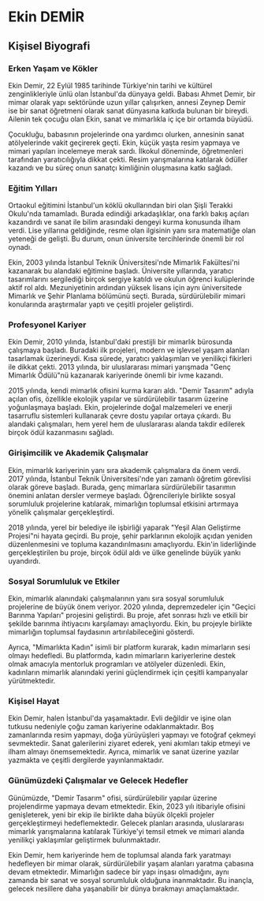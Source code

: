 # Ekin DEMİR

## Kişisel Biyografi

### Erken Yaşam ve Kökler

Ekin Demir, 22 Eylül 1985 tarihinde Türkiye'nin tarihi ve kültürel zenginlikleriyle ünlü olan İstanbul'da dünyaya geldi. Babası Ahmet Demir, bir mimar olarak yapı sektöründe uzun yıllar çalışırken, annesi Zeynep Demir ise bir sanat öğretmeni olarak sanat dünyasına katkıda bulunan bir bireydi. Ailenin tek çocuğu olan Ekin, sanat ve mimarlıkla iç içe bir ortamda büyüdü.

Çocukluğu, babasının projelerinde ona yardımcı olurken, annesinin sanat atölyelerinde vakit geçirerek geçti. Ekin, küçük yaşta resim yapmaya ve mimari yapıları incelemeye merak sardı. İlkokul döneminde, öğretmenleri tarafından yaratıcılığıyla dikkat çekti. Resim yarışmalarına katılarak ödüller kazandı ve bu süreç onun sanatçı kimliğinin oluşmasına katkı sağladı.

### Eğitim Yılları

Ortaokul eğitimini İstanbul'un köklü okullarından biri olan Şişli Terakki Okulu'nda tamamladı. Burada edindiği arkadaşlıklar, ona farklı bakış açıları kazandırdı ve sanat ile bilim arasındaki dengeyi kurma konusunda ilham verdi. Lise yıllarına geldiğinde, resme olan ilgisinin yanı sıra matematiğe olan yeteneği de gelişti. Bu durum, onun üniversite tercihlerinde önemli bir rol oynadı.

Ekin, 2003 yılında İstanbul Teknik Üniversitesi'nde Mimarlık Fakültesi'ni kazanarak bu alandaki eğitimine başladı. Üniversite yıllarında, yaratıcı tasarımlarını sergilediği birçok sergiye katıldı ve okulun öğrenci kulüplerinde aktif rol aldı. Mezuniyetinin ardından yüksek lisans için aynı üniversitede Mimarlık ve Şehir Planlama bölümünü seçti. Burada, sürdürülebilir mimari konularında araştırmalar yaptı ve çeşitli projeler geliştirdi.

### Profesyonel Kariyer

Ekin Demir, 2010 yılında, İstanbul'daki prestijli bir mimarlık bürosunda çalışmaya başladı. Buradaki ilk projeleri, modern ve işlevsel yaşam alanları tasarlamak üzerineydi. Kısa sürede, yaratıcı yaklaşımları ve yenilikçi fikirleri ile dikkat çekti. 2013 yılında, bir uluslararası mimari yarışmada "Genç Mimarlık Ödülü"nü kazanarak kariyerinde önemli bir ivme kazandı.

2015 yılında, kendi mimarlık ofisini kurma kararı aldı. "Demir Tasarım" adıyla açılan ofis, özellikle ekolojik yapılar ve sürdürülebilir tasarım üzerine yoğunlaşmaya başladı. Ekin, projelerinde doğal malzemeleri ve enerji tasarruflu sistemleri kullanarak çevre dostu yapılar ortaya çıkardı. Bu alandaki çalışmaları, hem yerel hem de uluslararası alanda takdir edilerek birçok ödül kazanmasını sağladı.

### Girişimcilik ve Akademik Çalışmalar

Ekin, mimarlık kariyerinin yanı sıra akademik çalışmalara da önem verdi. 2017 yılında, İstanbul Teknik Üniversitesi'nde yarı zamanlı öğretim görevlisi olarak göreve başladı. Burada, genç mimarlara sürdürülebilir tasarımın önemini anlatan dersler vermeye başladı. Öğrencileriyle birlikte sosyal sorumluluk projelerine katılarak, mimarlığın toplumsal etkisini artırmaya yönelik çalışmalar gerçekleştirdi.

2018 yılında, yerel bir belediye ile işbirliği yaparak "Yeşil Alan Geliştirme Projesi"ni hayata geçirdi. Bu proje, şehir parklarının ekolojik açıdan yeniden düzenlenmesini ve topluma kazandırılmasını amaçlıyordu. Ekin'in liderliğinde gerçekleştirilen bu proje, birçok ödül aldı ve ülke genelinde büyük yankı uyandırdı.

### Sosyal Sorumluluk ve Etkiler

Ekin, mimarlık alanındaki çalışmalarının yanı sıra sosyal sorumluluk projelerine de büyük önem veriyor. 2020 yılında, depremzedeler için "Geçici Barınma Yapıları" projesini geliştirdi. Bu proje, afet sonrası hızlı ve etkili bir şekilde barınma ihtiyacını karşılamayı amaçlıyordu. Ekin, bu projeyle birlikte mimarlığın toplumsal faydasının artırılabileceğini gösterdi.

Ayrıca, "Mimarlıkta Kadın" isimli bir platform kurarak, kadın mimarların sesi olmayı hedefledi. Bu platformda, kadın mimarların kariyerlerine destek olmak amacıyla mentorluk programları ve atölyeler düzenledi. Ekin, kadınların mimarlık alanındaki yerini güçlendirmek için çeşitli kampanyalar yürütmektedir.

### Kişisel Hayat

Ekin Demir, halen İstanbul'da yaşamaktadır. Evli değildir ve işine olan tutkusu nedeniyle çoğu zaman kariyerine odaklanmaktadır. Boş zamanlarında resim yapmayı, doğa yürüyüşleri yapmayı ve fotoğraf çekmeyi sevmektedir. Sanat galerilerini ziyaret ederek, yeni akımları takip etmeyi ve ilham almayı önemsemektedir. Ayrıca, mimarlık ve sanat üzerine yazılar yazmakta ve çeşitli dergilerde yayınlanmaktadır.

### Günümüzdeki Çalışmalar ve Gelecek Hedefler

Günümüzde, "Demir Tasarım" ofisi, sürdürülebilir yapılar üzerine projelendirme yapmaya devam etmektedir. Ekin, 2023 yılı itibariyle ofisini genişleterek, yeni bir ekip ile birlikte daha büyük ölçekli projeler gerçekleştirmeyi hedeflemektedir. Gelecek planları arasında, uluslararası mimarlık yarışmalarına katılarak Türkiye'yi temsil etmek ve mimari alanda yenilikçi yaklaşımlar geliştirmek bulunmaktadır.

Ekin Demir, hem kariyerinde hem de toplumsal alanda fark yaratmayı hedefleyen bir mimar olarak, sürdürülebilir yaşam alanları yaratma çabasına devam etmektedir. Mimarlığın sadece bir yapı inşası olmadığını, aynı zamanda bir sanat ve sosyal sorumluluk olduğuna inanmaktadır. Bu inançla, gelecek nesillere daha yaşanabilir bir dünya bırakmayı amaçlamaktadır.